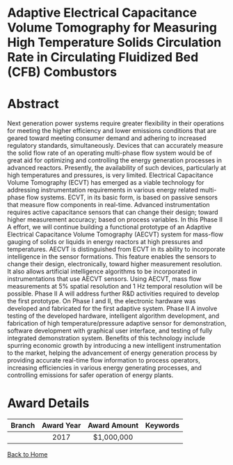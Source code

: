 
Adaptive Electrical Capacitance Volume Tomography for Measuring High Temperature Solids Circulation Rate in Circulating Fluidized Bed (CFB) Combustors
======================================================================================================================================================

# Abstract


Next generation power systems require greater flexibility in their operations for meeting the higher efficiency  and lower emissions conditions that are geared toward meeting consumer demand and adhering to increased regulatory standards, simultaneously. Devices that can accurately measure the solid flow rate of an operating multi-phase flow system would be of great aid for optimizing and controlling the energy generation processes in advanced reactors. Presently, the availability of such devices, particularly at high temperatures and pressures, is very limited. Electrical Capacitance Volume Tomography (ECVT) has emerged as a viable technology for addressing instrumentation requirements in various energy related multi-phase flow systems. ECVT, in its basic form, is based on passive sensors that measure flow components in real-time. Advanced instrumentation requires active capacitance sensors that can change their design; toward higher measurement accuracy;  based on process variables. In this Phase II A effort, we will continue building a functional prototype of an Adaptive Electrical Capacitance Volume Tomography (AECVT) system for mass-flow gauging of solids or liquids in energy reactors at high pressures and temperatures. AECVT is distinguished from ECVT in its ability to incorporate intelligence in the sensor formations. This feature enables the sensors to change their design, electronically, toward higher measurement resolution. It also allows artificial intelligence algorithms to be incorporated in instrumentations that use AECVT sensors. Using AECVT, mass flow measurements at 5% spatial resolution and 1 Hz temporal resolution will be possible. Phase II A will address further R&D activities required to develop the first prototype. On Phase I and II, the electronic hardware was developed and fabricated for the first adaptive system. Phase II A involve testing of the developed hardware, intelligent algorithm development, and fabrication of high temperature/pressure adaptive sensor for demonstration, software development with graphical user interface, and testing of fully integrated demonstration system. Benefits of this technology include spurring economic growth by introducing a new intelligent instrumentation to the market, helping the advancement of energy generation process by providing accurate real-time flow information to process operators, increasing efficiencies in various energy generating processes, and controlling emissions for safer operation of energy plants.  

# Award Details

|Branch|Award Year|Award Amount|Keywords|
| :---: | :---: | :---: | :---: |
||2017|$1,000,000||
  
  


[Back to Home](https://github.com/chrischow/dod_sbir_awards#12)